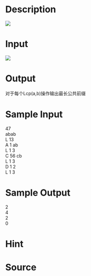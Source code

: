 
# Description

<div class="content"> <img border="0" src="/source/bzoj/2105/img/aHR0cHM6Ly9seWRzeS5jb20vSnVkZ2VPbmxpbmUvaW1hZ2VzLzIxMDUuanBn.jpg"/> 
</div>

# Input

<div class="content"> <img border="0" src="/source/bzoj/2105/img/aHR0cHM6Ly9seWRzeS5jb20vSnVkZ2VPbmxpbmUvaW1hZ2VzLzIxMDVfMi5qcGc=.jpg"/> 
</div>

# Output

<div class="content">对于每个Lcp(a,b)操作输出最长公共前缀</div>

# Sample Input

<div class="content"><span class="sampledata">47<br/>
abab<br/>
L 13<br/>
A 1 ab<br/>
L 1 3<br/>
C 56 cb<br/>
L 1 3<br/>
D 1 2<br/>
L 1 3</span></div>

# Sample Output

<div class="content"><span class="sampledata">2<br/>
4<br/>
2<br/>
0</span></div>

# Hint

<div class="content"><p></p></div>

# Source

<div class="content"><p><a href="problemset.php?search="></a></p></div>

